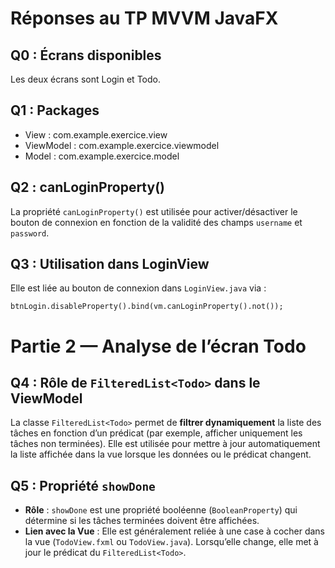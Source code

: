 # Réponses au TP MVVM JavaFX

## Q0 : Écrans disponibles
Les deux écrans sont Login et Todo.

## Q1 : Packages
- View : com.example.exercice.view
- ViewModel : com.example.exercice.viewmodel
- Model : com.example.exercice.model

## Q2 : canLoginProperty()
La propriété `canLoginProperty()` est utilisée pour activer/désactiver le bouton de connexion en fonction de la validité des champs `username` et `password`.

## Q3 : Utilisation dans LoginView
Elle est liée au bouton de connexion dans `LoginView.java` via :

`btnLogin.disableProperty().bind(vm.canLoginProperty().not());`


# Partie 2 — Analyse de l’écran Todo

## Q4 : Rôle de `FilteredList<Todo>` dans le ViewModel
La classe `FilteredList<Todo>` permet de **filtrer dynamiquement** la liste des tâches en fonction d’un prédicat (par exemple, afficher uniquement les tâches non terminées). Elle est utilisée pour mettre à jour automatiquement la liste affichée dans la vue lorsque les données ou le prédicat changent.

## Q5 : Propriété `showDone`
- **Rôle** : `showDone` est une propriété booléenne (`BooleanProperty`) qui détermine si les tâches terminées doivent être affichées.
- **Lien avec la Vue** : Elle est généralement reliée à une case à cocher dans la vue (`TodoView.fxml` ou `TodoView.java`). Lorsqu’elle change, elle met à jour le prédicat du `FilteredList<Todo>`.


 


